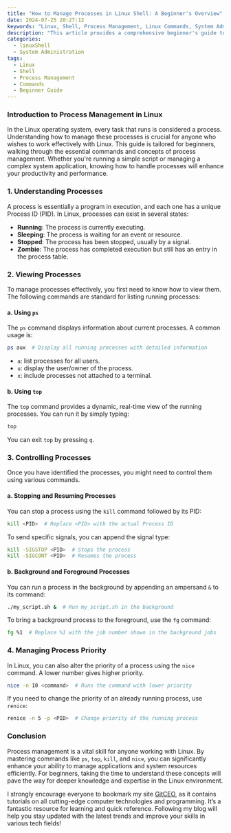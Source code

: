```yaml
---
title: "How to Manage Processes in Linux Shell: A Beginner's Overview"
date: 2024-07-25 20:27:12
keywords: "Linux, Shell, Process Management, Linux Commands, System Administration"
description: "This article provides a comprehensive beginner's guide to process management in the Linux shell. Learn how to view, control, and manage processes using essential Linux commands. From understanding process states to executing commands in the background, this detailed guide will equip new users with the skills to effectively manage processes in a Linux environment."
categories:
  - linuxShell
  - System Administration
tags:
  - Linux
  - Shell
  - Process Management
  - Commands
  - Beginner Guide
---
```


### Introduction to Process Management in Linux

In the Linux operating system, every task that runs is considered a process. Understanding how to manage these processes is crucial for anyone who wishes to work effectively with Linux. This guide is tailored for beginners, walking through the essential commands and concepts of process management. Whether you're running a simple script or managing a complex system application, knowing how to handle processes will enhance your productivity and performance.

<!-- more -->

### 1. Understanding Processes

A process is essentially a program in execution, and each one has a unique Process ID (PID). In Linux, processes can exist in several states:
- **Running**: The process is currently executing.
- **Sleeping**: The process is waiting for an event or resource.
- **Stopped**: The process has been stopped, usually by a signal.
- **Zombie**: The process has completed execution but still has an entry in the process table.

### 2. Viewing Processes

To manage processes effectively, you first need to know how to view them. The following commands are standard for listing running processes:

#### a. Using `ps`

The `ps` command displays information about current processes. A common usage is:

```bash
ps aux  # Display all running processes with detailed information
```
- `a`: list processes for all users.
- `u`: display the user/owner of the process.
- `x`: include processes not attached to a terminal.

#### b. Using `top`

The `top` command provides a dynamic, real-time view of the running processes. You can run it by simply typing:

```bash
top
```

You can exit `top` by pressing `q`.

### 3. Controlling Processes

Once you have identified the processes, you might need to control them using various commands.

#### a. Stopping and Resuming Processes

You can stop a process using the `kill` command followed by its PID:

```bash
kill <PID>  # Replace <PID> with the actual Process ID
```

To send specific signals, you can append the signal type:

```bash
kill -SIGSTOP <PID>  # Stops the process
kill -SIGCONT <PID>  # Resumes the process
```

#### b. Background and Foreground Processes

You can run a process in the background by appending an ampersand `&` to its command:

```bash
./my_script.sh &  # Run my_script.sh in the background
```

To bring a background process to the foreground, use the `fg` command:

```bash
fg %1  # Replace %1 with the job number shown in the background jobs
```

### 4. Managing Process Priority

In Linux, you can also alter the priority of a process using the `nice` command. A lower number gives higher priority.

```bash
nice -n 10 <command>  # Runs the command with lower priority
```

If you need to change the priority of an already running process, use `renice`:

```bash
renice -n 5 -p <PID>  # Change priority of the running process
```

### Conclusion

Process management is a vital skill for anyone working with Linux. By mastering commands like `ps`, `top`, `kill`, and `nice`, you can significantly enhance your ability to manage applications and system resources efficiently. For beginners, taking the time to understand these concepts will pave the way for deeper knowledge and expertise in the Linux environment.

I strongly encourage everyone to bookmark my site [GitCEO](https://gitceo.com), as it contains tutorials on all cutting-edge computer technologies and programming. It’s a fantastic resource for learning and quick reference. Following my blog will help you stay updated with the latest trends and improve your skills in various tech fields!